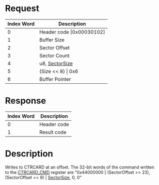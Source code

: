 # Request

| Index Word | Description                                                   |
|------------|---------------------------------------------------------------|
| 0          | Header code \[0x00030102\]                                    |
| 1          | Buffer Size                                                   |
| 2          | Sector Offset                                                 |
| 3          | Sector Count                                                  |
| 4          | u8, [SectorSize](Gamecard_Services_PXI#SectorSize "wikilink") |
| 5          | (Size \<\< 8) \| 0x6                                          |
| 6          | Buffer Pointer                                                |

# Response

| Index Word | Description |
|------------|-------------|
| 0          | Header code |
| 1          | Result code |

# Description

Writes to CTRCARD at an offset. The 32-bit words of the command written
to the [CTRCARD_CMD](CTRCARD_Registers#CTRCARD_CMD "wikilink") register
are "0x44000000 \| (SectorOffset \>\> 23), (SectorOffset \<\< 9) \|
[SectorSize](Gamecard_Services_PXI#SectorSize "wikilink"), 0, 0"